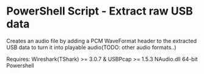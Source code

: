 # PowerShell Script - Extract raw USB data

Creates an audio file by adding a PCM WaveFormat header to the extracted USB data to turn it into playable audio(TODO: other audio formats..)

Requires:
Wireshark(TShark) >= 3.0.7 & USBPcap >= 1.5.3
NAudio.dll
64-bit Powershell
